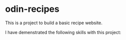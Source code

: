 # odin-recipes
This is a project to build a basic recipe website.

I have demenstrated the following skills with this project:
